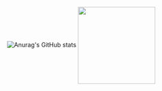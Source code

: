 ![Anurag's GitHub stats](https://github-readme-stats.vercel.app/api?username=parktest0325&show_icons=true&theme=radical)
<a href="https://github.com/parktest0325"><img align="center" style="height:180px" src="https://github-readme-stats.vercel.app/api/top-langs/?username=parktest0325&layout=compact&theme=nord&hide_border=true" /></a> 

<!--
**parktest0325/parktest0325** is a ✨ _special_ ✨ repository because its `README.md` (this file) appears on your GitHub profile.

Here are some ideas to get you started:

- 🔭 I’m currently working on ...
- 🌱 I’m currently learning ...
- 👯 I’m looking to collaborate on ...
- 🤔 I’m looking for help with ...
- 💬 Ask me about ...
- 📫 How to reach me: ...
- 😄 Pronouns: ...
- ⚡ Fun fact: ...
-->
